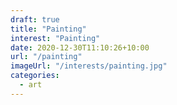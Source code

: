 ```yaml
---
draft: true
title: "Painting"
interest: "Painting"
date: 2020-12-30T11:10:26+10:00
url: "/painting"
imageUrl: "/interests/painting.jpg"
categories:
  - art
---
```

